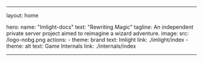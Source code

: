 ---

layout: home

hero:
  name: "Imlight-docs"
  text: "Rewriting Magic"
  tagline: An independent private server project aimed to reimagine a wizard adventure.
  image: 
    src: /logo-nobg.png
  actions:
    - theme: brand
      text: Imlight
      link: ./imlight/index
    - theme: alt
      text: Game Internals
      link: ./internals/index

---